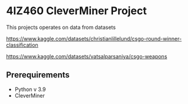 # 4IZ460 CleverMiner Project
This projects operates on data from datasets

https://www.kaggle.com/datasets/christianlillelund/csgo-round-winner-classification

https://www.kaggle.com/datasets/vatsalparsaniya/csgo-weapons

## Prerequirements
- Python v 3.9
- CleverMiner
 

